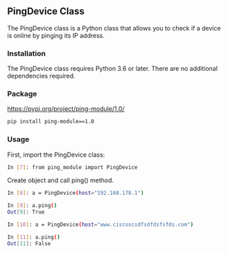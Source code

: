 ## PingDevice Class
The PingDevice class is a Python class that allows you to check if a device is online by pinging its IP address.

### Installation
The PingDevice class requires Python 3.6 or later. There are no additional dependencies required.

### Package
https://pypi.org/project/ping-module/1.0/

```sh
pip install ping-module==1.0
```


### Usage
First, import the PingDevice class:

```sh
In [7]: from ping_module import PingDevice
```

Create object and call ping() method.
```sh
In [8]: a = PingDevice(host="192.168.178.1")

In [9]: a.ping()
Out[9]: True

In [10]: a = PingDevice(host="www.ciscoscsdfsdfdsfsfds.com")

In [11]: a.ping()
Out[11]: False
```

